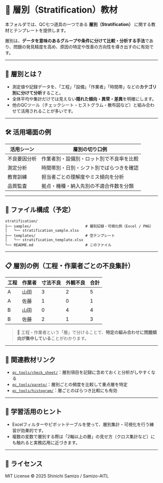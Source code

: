 # 🧩 層別（Stratification）教材

本フォルダでは、QC七つ道具の一つである **層別（Stratification）** に関する教材とテンプレートを提供します。

層別は、**データを意味のあるグループや条件に分けて比較・分析する手法**であり、問題の発見精度を高め、原因の特定や改善の方向性を導き出すのに有効です。

---

## 📌 層別とは？

- 測定値や記録データを、「工程」「設備」「作業者」「時間帯」などの**カテゴリ別に分けて分析**すること。
- 全体平均や集計だけでは見えない**隠れた傾向・異常・差異**を明確にします。
- 他のQCツール（チェックシート・ヒストグラム・散布図など）と組み合わせて活用されることが多いです。

---

## 🛠️ 活用場面の例

| 活用シーン | 層別の切り口例 |
|------------|----------------|
| 不良要因分析 | 作業者別・設備別・ロット別で不良率を比較 |
| 測定分析 | 時間帯別・日別・シフト別でばらつきを確認 |
| 教育訓練 | 担当者ごとの理解度やミス傾向を分析 |
| 品質監査 | 拠点・機種・納入先別の不適合件数を分類 |

---

## 📁 ファイル構成（予定）

```plaintext
stratification/
├── samples/                         # 層別記録・可視化例（Excel / PNG）
│   └── stratification_sample.xlsx
├── templates/                       # 空テンプレート
│   └── stratification_template.xlsx
└── README.md                        # このファイル
```

---

## 📋 層別の例（工程・作業者ごとの不良集計）

| 工程 | 作業者 | 寸法不良 | 外観不良 | 合計 |
|------|--------|----------|----------|------|
| A    | 山田   | 3        | 2        | 5    |
| A    | 佐藤   | 1        | 0        | 1    |
| B    | 山田   | 0        | 4        | 4    |
| B    | 佐藤   | 2        | 1        | 3    |

> 📌 工程・作業者という「層」で分けることで、**特定の組み合わせに問題傾向が集中している**ことがわかります。

---

## 🔗 関連教材リンク

- [`qc_tools/check_sheet/`](../check_sheet/)：層別項目を記録に含めておくと分析がしやすくなる  
- [`qc_tools/pareto/`](../pareto/)：層別ごとの頻度を比較して重点層を特定  
- [`qc_tools/histogram/`](../histogram/)：層ごとのばらつき比較にも有効  

---

## 🧠 学習活用のヒント

- Excelフィルターやピボットテーブルを使って、層別集計・可視化を行う練習が効果的です。
- 複数の変数で層別する際は「2軸以上の層」の見せ方（クロス集計など）にも触れると実務応用に近づきます。

---

## 📜 ライセンス

MIT License © 2025 Shinichi Samizo / Samizo-AITL
